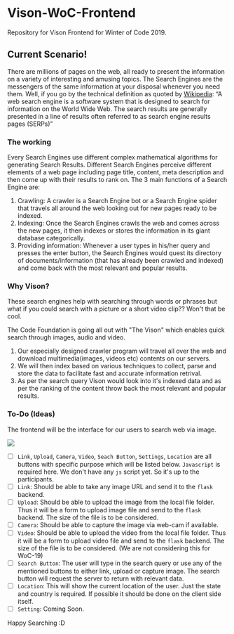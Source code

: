 # Vison-WoC-Frontend
Repository for Vison Frontend for Winter of Code 2019.

## Current Scenario!

There are millions of pages on the web, all ready to present the information on a variety of interesting and amusing topics. The Search Engines are the messengers of the same information at your disposal whenever you need them. Well, if you go by the technical definition as quoted by [Wikipedia](https://en.wikipedia.org/wiki/Web_search_engine):
“A web search engine is a software system that is designed to search for information on the World Wide Web. The search results are generally presented in a line of results often referred to as search engine results pages (SERPs)”

### The working

Every Search Engines use different complex mathematical algorithms for generating Search Results. Different Search Engines perceive different elements of a web page including page title, content, meta description and then come up with their results to rank on.
The 3 main functions of a Search Engine are:

1. Crawling: A crawler is a Search Engine bot or a Search Engine spider that travels all around the web looking out for new pages ready to be indexed.
2. Indexing: Once the Search Engines crawls the web and comes across the new pages, it then indexes or stores the information in its giant database categorically.
3. Providing information: Whenever a user types in his/her query and presses the enter button, the Search Engines would quest its directory of documents/information (that has already been crawled and indexed) and come back with the most relevant and popular results.

### Why Vison?

These search engines help with searching through words or phrases but what if you could search with a picture or a short video clip?? Won't that be cool.

The Code Foundation is going all out with "The Vison" which enables quick search through images, audio and video.

1. Our especially designed crawler program will travel all over the web and download multimedia(images, videos etc) contents on our servers.
2. We will then index based on various techniques to collect, parse and store the data to facilitate fast and accurate information retrival. 
3. As per the search query Vison would look into it's indexed data and as per the ranking of the content throw back the most relevant and popular results.

### To-Do  (Ideas) 

The frontend will be the interface for our users to search web via image. 

![](E:\Vison-WoC-Frontend\images\frontend2.png)

- [ ] `Link`, `Upload`, `Camera`, `Video`, `Seach Button`, `Settings`, `Location`  are all buttons with specific purpose which will be listed below. `Javascript` is required here. We don't have any `js` script yet. So it's up to the participants. 
- [ ] `Link`: Should be able to take any image URL and send it to the `flask` backend. 
- [ ] `Upload`: Should be able to upload the image from the local file folder. Thus it will be a form to upload image file and send to the `flask` backend. The size of the file is to be considered.
- [ ] `Camera`: Should be able to capture the image via web-cam if available. 
- [ ] `Video`: Should be able to upload the video from the local file folder. Thus it will be a form to upload video file and send to the `flask` backend. The size of the file is to be considered. (We are not considering this for WoC-19)
- [ ] `Search Button`: The user will type in the search query or use any of the mentioned buttons to either link, upload or capture image. The search button will request the server to return with relevant data. 
- [ ] `Location`: This will show the current location of the user. Just the state and country is required. If possible it should be done on the client side itself. 
- [ ] `Setting`: Coming Soon.

Happy Searching :D